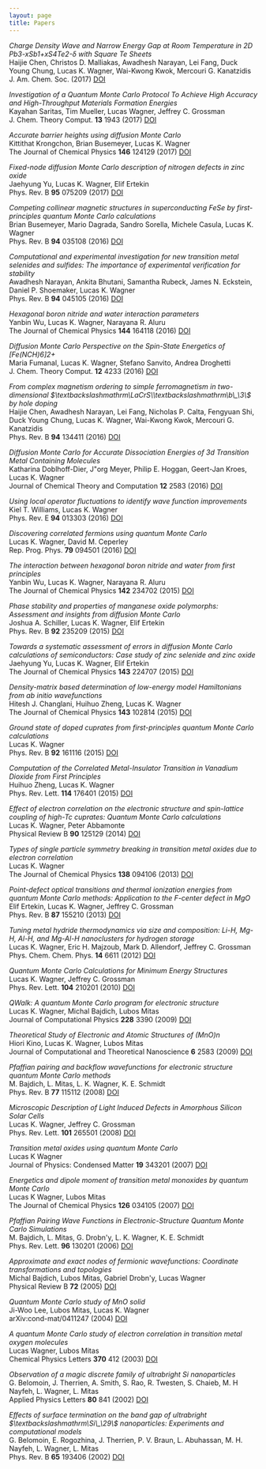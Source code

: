 ```yaml
---
layout: page
title: Papers
---
```

<i>Charge Density Wave and Narrow Energy Gap at Room Temperature in 2D Pb3-xSb1+xS4Te2-$\delta$ with Square Te Sheets</i>  <br> Haijie Chen, Christos D. Malliakas, Awadhesh Narayan, Lei Fang, Duck Young Chung, Lucas K. Wagner, Wai-Kwong Kwok, Mercouri G. Kanatzidis <br>J. Am. Chem. Soc. <b></b>  (2017) [DOI](https://doi.org/10.1021/jacs.7b06446)

<i>Investigation of a Quantum Monte Carlo Protocol To Achieve High Accuracy and High-Throughput Materials Formation Energies</i>  <br> Kayahan Saritas, Tim Mueller, Lucas Wagner, Jeffrey C. Grossman <br>J. Chem. Theory Comput. <b>13</b> 1943 (2017) [DOI](https://doi.org/10.1021/acs.jctc.6b01179)

<i>Accurate barrier heights using diffusion Monte Carlo</i>  <br> Kittithat Krongchon, Brian Busemeyer, Lucas K. Wagner <br>The Journal of Chemical Physics <b>146</b> 124129 (2017) [DOI](https://doi.org/10.1063/1.4979059)

<i>Fixed-node diffusion Monte Carlo description of nitrogen defects in zinc oxide</i>  <br> Jaehyung Yu, Lucas K. Wagner, Elif Ertekin <br>Phys. Rev. B <b>95</b> 075209 (2017) [DOI](https://doi.org/10.1103/PhysRevB.95.075209)

<i>Competing collinear magnetic structures in superconducting FeSe by first-principles quantum Monte Carlo calculations</i>  <br> Brian Busemeyer, Mario Dagrada, Sandro Sorella, Michele Casula, Lucas K. Wagner <br>Phys. Rev. B <b>94</b> 035108 (2016) [DOI](https://doi.org/10.1103/PhysRevB.94.035108)

<i>Computational and experimental investigation for new transition metal selenides and sulfides: The importance of experimental verification for stability</i>  <br> Awadhesh Narayan, Ankita Bhutani, Samantha Rubeck, James N. Eckstein, Daniel P. Shoemaker, Lucas K. Wagner <br>Phys. Rev. B <b>94</b> 045105 (2016) [DOI](https://doi.org/10.1103/PhysRevB.94.045105)

<i>Hexagonal boron nitride and water interaction parameters</i>  <br> Yanbin Wu, Lucas K. Wagner, Narayana R. Aluru <br>The Journal of Chemical Physics <b>144</b> 164118 (2016) [DOI](https://doi.org/10.1063/1.4947094)

<i>Diffusion Monte Carlo Perspective on the Spin-State Energetics of [Fe(NCH)6]2+</i>  <br> Maria Fumanal, Lucas K. Wagner, Stefano Sanvito, Andrea Droghetti <br>J. Chem. Theory Comput. <b>12</b> 4233 (2016) [DOI](https://doi.org/10.1021/acs.jctc.6b00332)

<i>From complex magnetism ordering to simple ferromagnetism in two-dimensional \$\textbackslashmathrm\LaCrS\\\textbackslashmathrm\b\\\_\3\\$ by hole doping</i>  <br> Haijie Chen, Awadhesh Narayan, Lei Fang, Nicholas P. Calta, Fengyuan Shi, Duck Young Chung, Lucas K. Wagner, Wai-Kwong Kwok, Mercouri G. Kanatzidis <br>Phys. Rev. B <b>94</b> 134411 (2016) [DOI](https://doi.org/10.1103/PhysRevB.94.134411)

<i>Diffusion Monte Carlo for Accurate Dissociation Energies of 3d Transition Metal Containing Molecules</i>  <br> Katharina Doblhoff-Dier, J\"org Meyer, Philip E. Hoggan, Geert-Jan Kroes, Lucas K. Wagner <br>Journal of Chemical Theory and Computation <b>12</b> 2583 (2016) [DOI](https://doi.org/10.1021/acs.jctc.6b00160)

<i>Using local operator fluctuations to identify wave function improvements</i>  <br> Kiel T. Williams, Lucas K. Wagner <br>Phys. Rev. E <b>94</b> 013303 (2016) [DOI](https://doi.org/10.1103/PhysRevE.94.013303)

<i>Discovering correlated fermions using quantum Monte Carlo</i>  <br> Lucas K. Wagner, David M. Ceperley <br>Rep. Prog. Phys. <b>79</b> 094501 (2016) [DOI](https://doi.org/10.1088/0034-4885/79/9/094501)

<i>The interaction between hexagonal boron nitride and water from first principles</i>  <br> Yanbin Wu, Lucas K. Wagner, Narayana R. Aluru <br>The Journal of Chemical Physics <b>142</b> 234702 (2015) [DOI](https://doi.org/10.1063/1.4922491)

<i>Phase stability and properties of manganese oxide polymorphs: Assessment and insights from diffusion Monte Carlo</i>  <br> Joshua A. Schiller, Lucas K. Wagner, Elif Ertekin <br>Phys. Rev. B <b>92</b> 235209 (2015) [DOI](https://doi.org/10.1103/PhysRevB.92.235209)

<i>Towards a systematic assessment of errors in diffusion Monte Carlo calculations of semiconductors: Case study of zinc selenide and zinc oxide</i>  <br> Jaehyung Yu, Lucas K. Wagner, Elif Ertekin <br>The Journal of Chemical Physics <b>143</b> 224707 (2015) [DOI](https://doi.org/10.1063/1.4937421)

<i>Density-matrix based determination of low-energy model Hamiltonians from ab initio wavefunctions</i>  <br> Hitesh J. Changlani, Huihuo Zheng, Lucas K. Wagner <br>The Journal of Chemical Physics <b>143</b> 102814 (2015) [DOI](https://doi.org/10.1063/1.4927664)

<i>Ground state of doped cuprates from first-principles quantum Monte Carlo calculations</i>  <br> Lucas K. Wagner <br>Phys. Rev. B <b>92</b> 161116 (2015) [DOI](https://doi.org/10.1103/PhysRevB.92.161116)

<i>Computation of the Correlated Metal-Insulator Transition in Vanadium Dioxide from First Principles</i>  <br> Huihuo Zheng, Lucas K. Wagner <br>Phys. Rev. Lett. <b>114</b> 176401 (2015) [DOI](https://doi.org/10.1103/PhysRevLett.114.176401)

<i>Effect of electron correlation on the electronic structure and spin-lattice coupling of high-Tc cuprates: Quantum Monte Carlo calculations</i>  <br> Lucas K. Wagner, Peter Abbamonte <br>Physical Review B <b>90</b> 125129 (2014) [DOI](https://doi.org/10.1103/PhysRevB.90.125129)

<i>Types of single particle symmetry breaking in transition metal oxides due to electron correlation</i>  <br> Lucas K. Wagner <br>The Journal of Chemical Physics <b>138</b> 094106 (2013) [DOI](https://doi.org/10.1063/1.4793531)

<i>Point-defect optical transitions and thermal ionization energies from quantum Monte Carlo methods: Application to the F-center defect in MgO</i>  <br> Elif Ertekin, Lucas K. Wagner, Jeffrey C. Grossman <br>Phys. Rev. B <b>87</b> 155210 (2013) [DOI](https://doi.org/10.1103/PhysRevB.87.155210)

<i>Tuning metal hydride thermodynamics via size and composition: Li-H, Mg-H, Al-H, and Mg-Al-H nanoclusters for hydrogen storage</i>  <br> Lucas K. Wagner, Eric H. Majzoub, Mark D. Allendorf, Jeffrey C. Grossman <br>Phys. Chem. Chem. Phys. <b>14</b> 6611 (2012) [DOI](https://doi.org/10.1039/C2CP24063G)

<i>Quantum Monte Carlo Calculations for Minimum Energy Structures</i>  <br> Lucas K. Wagner, Jeffrey C. Grossman <br>Phys. Rev. Lett. <b>104</b> 210201 (2010) [DOI](https://doi.org/10.1103/PhysRevLett.104.210201)

<i>QWalk: A quantum Monte Carlo program for electronic structure</i>  <br> Lucas K. Wagner, Michal Bajdich, Lubos Mitas <br>Journal of Computational Physics <b>228</b> 3390 (2009) [DOI](https://doi.org/10.1016/j.jcp.2009.01.017)

<i>Theoretical Study of Electronic and Atomic Structures of (MnO)n</i>  <br> Hiori Kino, Lucas K. Wagner, Lubos Mitas <br>Journal of Computational and Theoretical Nanoscience <b>6</b> 2583 (2009) [DOI](https://doi.org/10.1166/jctn.2009.1318)

<i>Pfaffian pairing and backflow wavefunctions for electronic structure quantum Monte Carlo methods</i>  <br> M. Bajdich, L. Mitas, L. K. Wagner, K. E. Schmidt <br>Phys. Rev. B <b>77</b> 115112 (2008) [DOI](https://doi.org/10.1103/PhysRevB.77.115112)

<i>Microscopic Description of Light Induced Defects in Amorphous Silicon Solar Cells</i>  <br> Lucas K. Wagner, Jeffrey C. Grossman <br>Phys. Rev. Lett. <b>101</b> 265501 (2008) [DOI](https://doi.org/10.1103/PhysRevLett.101.265501)

<i>Transition metal oxides using quantum Monte Carlo</i>  <br> Lucas K Wagner <br>Journal of Physics: Condensed Matter <b>19</b> 343201 (2007) [DOI](https://doi.org/10.1088/0953-8984/19/34/343201)

<i>Energetics and dipole moment of transition metal monoxides by quantum Monte Carlo</i>  <br> Lucas K Wagner, Lubos Mitas <br>The Journal of Chemical Physics <b>126</b> 034105 (2007) [DOI](https://doi.org/doi:10.1063/1.2428294)

<i>Pfaffian Pairing Wave Functions in Electronic-Structure Quantum Monte Carlo Simulations</i>  <br> M. Bajdich, L. Mitas, G. Drobn\'y, L. K. Wagner, K. E. Schmidt <br>Phys. Rev. Lett. <b>96</b> 130201 (2006) [DOI](https://doi.org/10.1103/PhysRevLett.96.130201)

<i>Approximate and exact nodes of fermionic wavefunctions: Coordinate transformations and topologies</i>  <br> Michal Bajdich, Lubos Mitas, Gabriel Drobn\'y, Lucas Wagner <br>Physical Review B <b>72</b>  (2005) [DOI](https://doi.org/10.1103/PhysRevB.72.075131)

<i>Quantum Monte Carlo study of MnO solid</i>  <br> Ji-Woo Lee, Lubos Mitas, Lucas K. Wagner <br>arXiv:cond-mat/0411247 <b></b>  (2004) [DOI](https://doi.org/)

<i>A quantum Monte Carlo study of electron correlation in transition metal oxygen molecules</i>  <br> Lucas Wagner, Lubos Mitas <br>Chemical Physics Letters <b>370</b> 412 (2003) [DOI](https://doi.org/10.1016/S0009-2614(03)00128-3)

<i>Observation of a magic discrete family of ultrabright Si nanoparticles</i>  <br> G. Belomoin, J. Therrien, A. Smith, S. Rao, R. Twesten, S. Chaieb, M. H Nayfeh, L. Wagner, L. Mitas <br>Applied Physics Letters <b>80</b> 841 (2002) [DOI](https://doi.org/doi:10.1063/1.1435802)

<i>Effects of surface termination on the band gap of ultrabright \$\\textbackslashmathrm\Si\\\_\29\\$ nanoparticles: Experiments and computational models</i>  <br> G. Belomoin, E. Rogozhina, J. Therrien, P. V. Braun, L. Abuhassan, M. H. Nayfeh, L. Wagner, L. Mitas <br>Phys. Rev. B <b>65</b> 193406 (2002) [DOI](https://doi.org/10.1103/PhysRevB.65.193406)

